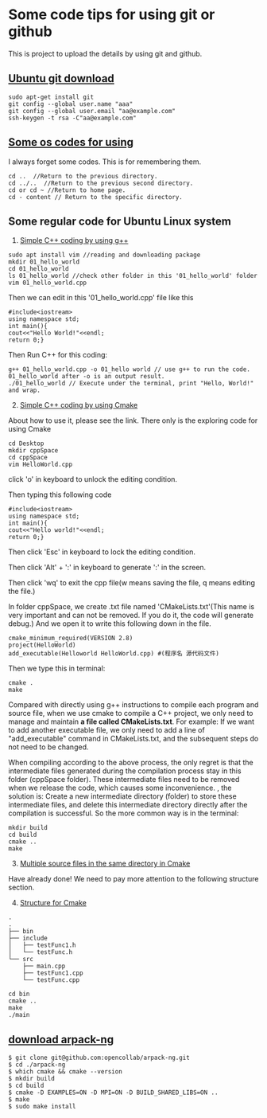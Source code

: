 # Some code tips for using git or github
This is project to upload the details by using git and github.

## [Ubuntu git download](https://blog.csdn.net/beishanyingluo/article/details/107451921)
```
sudo apt-get install git
git config --global user.name "aaa"
git config --global user.email "aa@example.com"
ssh-keygen -t rsa -C"aa@example.com"
```


## [Some os codes for using](https://blog.csdn.net/l_liangkk/article/details/78729059) 
I always forget some codes. This is for remembering them.
```
cd ..  //Return to the previous directory.
cd ../..  //Return to the previous second directory.
cd or cd ~ //Return to home page.
cd - content // Return to the specific directory.
```
## Some regular code for Ubuntu Linux system
1. [Simple C++ coding by using g++](https://blog.csdn.net/w464960660/article/details/129357160)

```
sudo apt install vim //reading and downloading package
mkdir 01_hello_world
cd 01_hello_world
ls 01_hello_world //check other folder in this '01_hello_world' folder
vim 01_hello_world.cpp
```
Then we can edit in this '01_hello_world.cpp' file like this
```
#include<iostream>
using namespace std;
int main(){
cout<<"Hello World!"<<endl;
return 0;}
```
Then Run C++ for this coding:

```
g++ 01_hello_world.cpp -o 01_hello world // use g++ to run the code. 01_hello_world after -o is an output result.
./01_hello_world // Execute under the terminal, print "Hello, World!" and wrap.
```
2. [Simple C++ coding by using Cmake](https://zhuanlan.zhihu.com/p/110513954)

   
About how to use it, please see the link. There only is the exploring code for using Cmake
```
cd Desktop
mkdir cppSpace
cd cppSpace
vim HelloWorld.cpp
```

click 'o' in keyboard to unlock the editing condition.

Then typing this following code
```
#include<iostream>
using namespace std;
int main(){
cout<<"Hello world!"<<endl;
return 0;}
```

Then click 'Esc' in keyboard to lock the editing condition.

Then click 'Alt' + ':' in keyboard to generate ':' in the screen.

Then click 'wq' to exit the cpp file(w means saving the file, q means editing the file.)

In folder cppSpace, we create .txt file named 'CMakeLists.txt'(This name is very important and can not be removed. If you do it, the code will generate debug.) And we open it to write this following down in the file.
```
cmake_minimum_required(VERSION 2.8)
project(HelloWorld)
add_executable(Helloworld HelloWorld.cpp) #(程序名 源代码文件)
```
Then we type this in terminal:
```
cmake .
make
```
Compared with directly using g++ instructions to compile each program and source file, when we use cmake to compile a C++ project, we only need to manage and maintain __a file called CMakeLists.txt__. For example: If we want to add another executable file, we only need to add a line of "add_executable" command in CMakeLists.txt, and the subsequent steps do not need to be changed.


When compiling according to the above process, the only regret is that the intermediate files generated during the compilation process stay in this folder (cppSpace folder). These intermediate files need to be removed when we release the code, which causes some inconvenience. , the solution is: Create a new intermediate directory (folder) to store these intermediate files, and delete this intermediate directory directly after the compilation is successful. So the more common way is in the terminal:
```
mkdir build
cd build
cmake ..
make
```
3. [Multiple source files in the same directory in Cmake](https://blog.csdn.net/whahu1989/article/details/82078563)

Have already done! We need to pay more attention to the following structure section.

4. [Structure for Cmake](https://blog.csdn.net/whahu1989/article/details/82078563)
```
.
.
├── bin
├── include
│   ├── testFunc1.h
│   └── testFunc.h
└── src
    ├── main.cpp
    ├── testFunc1.cpp
    └── testFunc.cpp
```
```
cd bin
cmake ..
make
./main
```
## [download arpack-ng](https://github.com/opencollab/arpack-ng)
```
$ git clone git@github.com:opencollab/arpack-ng.git
$ cd ./arpack-ng
$ which cmake && cmake --version
$ mkdir build
$ cd build
$ cmake -D EXAMPLES=ON -D MPI=ON -D BUILD_SHARED_LIBS=ON ..
$ make
$ sudo make install
```


